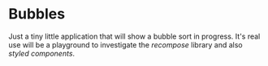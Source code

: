 # Bubbles

Just a tiny little application that will show a bubble sort in progress. It's real use will be a playground to investigate the _recompose_ library and also _styled components_.
